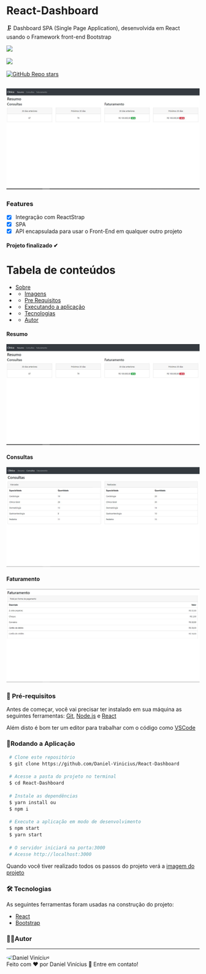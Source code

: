 <h1> React-Dashboard </h1>
 <p id="sobre">
🗜 Dashboard SPA (Single Page Application), desenvolvida em React usando o Framework front-end Bootstrap

![](https://img.shields.io/badge/license-MIT-green)

![](https://img.shields.io/badge/languege-Portuguese-yellow)

[![GitHub Repo stars](https://img.shields.io/github/stars/Daniel-Vinicius/React-Dashboard?style=social)](https://github.com/Daniel-Vinicius/React-Dashboard/stargazers)

<h2 align="center">  <img alt="Imagem do Projeto" id="imagem" title="#Projeto" src="https://github.com/Daniel-Vinicius/React-Dashboard/blob/master/.github/Imagem.JPG" />  </h2>

### Features 
- [x] Integração com ReactStrap
- [x] SPA
- [x] API encapsulada para usar o Front-End em qualquer outro projeto

<h4  align="left">
Projeto finalizado ✔
</h4>

Tabela de conteúdos 
================= 
<!--ts-->
 * [Sobre](#sobre) 
 * * [Imagens](#Imagens)
 * * [Pre Requisitos](#pre-requisitos)
 * * [Executando a aplicação](#rodando)
 * * [Tecnologias](#tecnologias)
 * * [Autor](#autor)
 <!--te-->

<h4>Resumo</h6>
<img alt="Imagem do Projeto" src="https://github.com/Daniel-Vinicius/React-Dashboard/blob/master/.github/Imagem.JPG"
<a id="Imagens"> </a>
<h4>Consultas</h6>
<img alt="Imagem 3 do Projeto" title="#Projeto" src="https://github.com/Daniel-Vinicius/React-Dashboard/blob/master/.github/Imagem2.JPG"
<a id="Imagen"> </a>
<h4>Faturamento</h6>
<img alt="Imagem 4 do Projeto" title="#Projeto" src="https://github.com/Daniel-Vinicius/React-Dashboard/blob/master/.github/Imagem3.JPG" 


---
### 🛒 Pré-requisitos<a id="pre-requisitos"></a>

Antes de começar, você vai precisar ter instalado em sua máquina as seguintes ferramentas:
 [Git](https://git-scm.com/),
 [Node.js](https://nodejs.org/pt-br/) e
 [React](https://reactjs.org/)
 
 Além disto é bom ter um editor para trabalhar com o código como [VSCode](https://code.visualstudio.com/)
 
   ### 📀Rodando a Aplicação<a id="rodando"></a>
   
````bash 
 # Clone este repositório
 $ git clone https://github.com/Daniel-Vinicius/React-Dashboard
 
 # Acesse a pasta do projeto no terminal
 $ cd React-Dashboard
 
 # Instale as dependências
 $ yarn install ou
 $ npm i 
 
 # Execute a aplicação em modo de desenvolvimento
 $ npm start 
 $ yarn start
 
 # O servidor iniciará na porta:3000
 # Acesse http://localhost:3000
 ````
<p> Quando você tiver realizado todos os passos do projeto verá a  <a href="#imagem" >imagem do projeto</a> </p>

### 🛠 Tecnologias<a id="tecnologias"></a>
 As seguintes ferramentas foram usadas na construção do projeto:
 
  - [React](https://reactjs.org/)
  - [Bootstrap](https://getbootstrap.com.br/)

### 👨‍💻Autor <a id="autor"> </a>

---
<a href="https://github.com/Daniel-Vinicius" style="text-decoration: none;">
<img style="border-radius: 50%;" src="https://avatars3.githubusercontent.com/u/66279500?s=460&u=2978b74f2bfcfec553cdd62c2cf15a0eca6652a3&v=4" width="100px;"  alt="Daniel Vinícius"/>

<br />
<span> Feito com ❤️ por Daniel Vinícius 👋 Entre em contato! </span> 
</a> 
